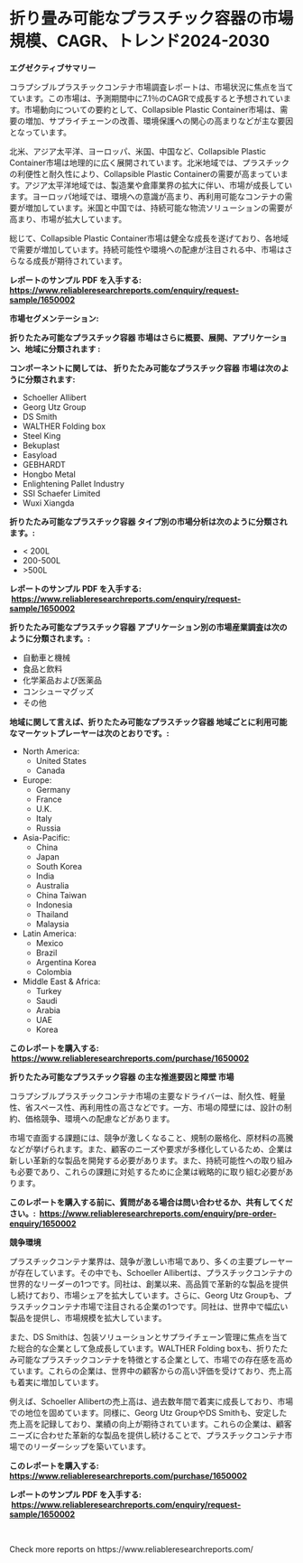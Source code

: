 <p><h1>折り畳み可能なプラスチック容器の市場規模、CAGR、トレンド2024-2030</h1></p><p><strong>エグゼクティブサマリー</strong></p>
<p><p>コラプシブルプラスチックコンテナ市場調査レポートは、市場状況に焦点を当てています。この市場は、予測期間中に7.1％のCAGRで成長すると予想されています。市場動向についての要約として、Collapsible Plastic Container市場は、需要の増加、サプライチェーンの改善、環境保護への関心の高まりなどが主な要因となっています。</p><p>北米、アジア太平洋、ヨーロッパ、米国、中国など、Collapsible Plastic Container市場は地理的に広く展開されています。北米地域では、プラスチックの利便性と耐久性により、Collapsible Plastic Containerの需要が高まっています。アジア太平洋地域では、製造業や倉庫業界の拡大に伴い、市場が成長しています。ヨーロッパ地域では、環境への意識が高まり、再利用可能なコンテナの需要が増加しています。米国と中国では、持続可能な物流ソリューションの需要が高まり、市場が拡大しています。</p><p>総じて、Collapsible Plastic Container市場は健全な成長を遂げており、各地域で需要が増加しています。持続可能性や環境への配慮が注目される中、市場はさらなる成長が期待されています。</p></p>
<p><strong>レポートのサンプル PDF を入手する: <a href="https://www.reliableresearchreports.com/enquiry/request-sample/1650002">https://www.reliableresearchreports.com/enquiry/request-sample/1650002</a></strong></p>
<p><strong>市場セグメンテーション:</strong></p>
<p><strong> 折りたたみ可能なプラスチック容器 市場はさらに概要、展開、アプリケーション、地域に分類されます :</strong></p>
<p><strong>コンポーネントに関しては、 折りたたみ可能なプラスチック容器 市場は次のように分類されます: &nbsp;</strong></p>
<p><ul><li>Schoeller Allibert</li><li>Georg Utz Group</li><li>DS Smith</li><li>WALTHER Folding box</li><li>Steel King</li><li>Bekuplast</li><li>Easyload</li><li>GEBHARDT</li><li>Hongbo Metal</li><li>Enlightening Pallet Industry</li><li>SSI Schaefer Limited</li><li>Wuxi Xiangda</li></ul></p>
<p><strong> 折りたたみ可能なプラスチック容器 タイプ別の市場分析は次のように分類されます。:</strong></p>
<p><ul><li>< 200L</li><li>200-500L</li><li>>500L</li></ul></p>
<p><strong>レポートのサンプル PDF を入手する: &nbsp;<a href="https://www.reliableresearchreports.com/enquiry/request-sample/1650002">https://www.reliableresearchreports.com/enquiry/request-sample/1650002</a></strong></p>
<p><strong> 折りたたみ可能なプラスチック容器 アプリケーション別の市場産業調査は次のように分類されます。:</strong></p>
<p><ul><li>自動車と機械</li><li>食品と飲料</li><li>化学薬品および医薬品</li><li>コンシューマグッズ</li><li>その他</li></ul></p>
<p><strong>地域に関して言えば、折りたたみ可能なプラスチック容器 地域ごとに利用可能なマーケットプレーヤーは次のとおりです。:</strong></p>
<p><ul>
    <li>
        North America:
        <ul>
            <li>United States</li>
            <li>Canada</li>
        </ul>
    </li>
    <li>
        Europe:
        <ul>
            <li>Germany</li>
            <li>France</li>
            <li>U.K.</li>
            <li>Italy</li>
            <li>Russia</li>
        </ul>
    </li>
    <li>
        Asia-Pacific:
        <ul>
            <li>China</li>
            <li>Japan</li>
            <li>South Korea</li>
            <li>India</li>
            <li>Australia</li>
            <li>China Taiwan</li>
            <li>Indonesia</li>
            <li>Thailand</li>
            <li>Malaysia</li>
        </ul>
    </li>
    <li>
        Latin America:
        <ul>
            <li>Mexico</li>
            <li>Brazil</li>
            <li>Argentina Korea</li>
            <li>Colombia</li>
        </ul>
    </li>
    <li>
        Middle East & Africa:
        <ul>
            <li>Turkey</li>
            <li>Saudi</li>
            <li>Arabia</li>
            <li>UAE</li>
            <li>Korea</li>
        </ul>
    </li>
    </ul></p>
<p><strong>このレポートを購入する: &nbsp;<a href="https://www.reliableresearchreports.com/purchase/1650002">https://www.reliableresearchreports.com/purchase/1650002</a></strong></p>
<p><strong>折りたたみ可能なプラスチック容器 の主な推進要因と障壁 市場</strong></p>
<p><p>コラプシブルプラスチックコンテナ市場の主要なドライバーは、耐久性、軽量性、省スペース性、再利用性の高さなどです。一方、市場の障壁には、設計の制約、価格競争、環境への配慮などがあります。</p><p>市場で直面する課題には、競争が激しくなること、規制の厳格化、原材料の高騰などが挙げられます。また、顧客のニーズや要求が多様化しているため、企業は新しい革新的な製品を開発する必要があります。また、持続可能性への取り組みも必要であり、これらの課題に対処するために企業は戦略的に取り組む必要があります。</p></p>
<p><strong>このレポートを購入する前に、質問がある場合は問い合わせるか、共有してください。:&nbsp; <a href="https://www.reliableresearchreports.com/enquiry/pre-order-enquiry/1650002">https://www.reliableresearchreports.com/enquiry/pre-order-enquiry/1650002</a></strong></p>
<p><strong>競争環境</strong></p>
<p><p>プラスチックコンテナ業界は、競争が激しい市場であり、多くの主要プレーヤーが存在しています。その中でも、Schoeller Allibertは、プラスチックコンテナの世界的なリーダーの1つです。同社は、創業以来、高品質で革新的な製品を提供し続けており、市場シェアを拡大しています。さらに、Georg Utz Groupも、プラスチックコンテナ市場で注目される企業の1つです。同社は、世界中で幅広い製品を提供し、市場規模を拡大しています。</p><p>また、DS Smithは、包装ソリューションとサプライチェーン管理に焦点を当てた総合的な企業として急成長しています。WALTHER Folding boxも、折りたたみ可能なプラスチックコンテナを特徴とする企業として、市場での存在感を高めています。これらの企業は、世界中の顧客からの高い評価を受けており、売上高も着実に増加しています。</p><p>例えば、Schoeller Allibertの売上高は、過去数年間で着実に成長しており、市場での地位を固めています。同様に、Georg Utz GroupやDS Smithも、安定した売上高を記録しており、業績の向上が期待されています。これらの企業は、顧客ニーズに合わせた革新的な製品を提供し続けることで、プラスチックコンテナ市場でのリーダーシップを築いています。</p></p>
<p><strong>このレポートを購入する: &nbsp; <a href="https://www.reliableresearchreports.com/purchase/1650002">https://www.reliableresearchreports.com/purchase/1650002</a></strong></p>
<p><strong>レポートのサンプル PDF を入手する: &nbsp;<a href="https://www.reliableresearchreports.com/enquiry/request-sample/1650002">https://www.reliableresearchreports.com/enquiry/request-sample/1650002</a></strong><strong></strong></p>
<p>&nbsp;</p>
<p>Check more reports on https://www.reliableresearchreports.com/</p>